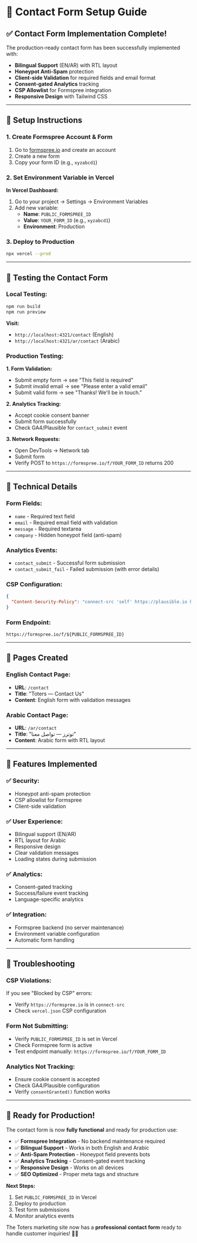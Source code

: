 # 📧 Contact Form Setup Guide

## ✅ **Contact Form Implementation Complete!**

The production-ready contact form has been successfully implemented with:

- **Bilingual Support** (EN/AR) with RTL layout
- **Honeypot Anti-Spam** protection
- **Client-side Validation** for required fields and email format
- **Consent-gated Analytics** tracking
- **CSP Allowlist** for Formspree integration
- **Responsive Design** with Tailwind CSS

---

## 🚀 **Setup Instructions**

### **1. Create Formspree Account & Form**

1. Go to [formspree.io](https://formspree.io) and create an account
2. Create a new form
3. Copy your form ID (e.g., `xyzabcd1`)

### **2. Set Environment Variable in Vercel**

**In Vercel Dashboard:**

1. Go to your project → Settings → Environment Variables
2. Add new variable:
   - **Name**: `PUBLIC_FORMSPREE_ID`
   - **Value**: `YOUR_FORM_ID` (e.g., `xyzabcd1`)
   - **Environment**: Production

### **3. Deploy to Production**

```bash
npx vercel --prod
```

---

## 🧪 **Testing the Contact Form**

### **Local Testing:**

```bash
npm run build
npm run preview
```

**Visit:**

- `http://localhost:4321/contact` (English)
- `http://localhost:4321/ar/contact` (Arabic)

### **Production Testing:**

**1. Form Validation:**

- Submit empty form → see "This field is required"
- Submit invalid email → see "Please enter a valid email"
- Submit valid form → see "Thanks! We'll be in touch."

**2. Analytics Tracking:**

- Accept cookie consent banner
- Submit form successfully
- Check GA4/Plausible for `contact_submit` event

**3. Network Requests:**

- Open DevTools → Network tab
- Submit form
- Verify POST to `https://formspree.io/f/YOUR_FORM_ID` returns 200

---

## 🔧 **Technical Details**

### **Form Fields:**

- `name` - Required text field
- `email` - Required email field with validation
- `message` - Required textarea
- `company` - Hidden honeypot field (anti-spam)

### **Analytics Events:**

- `contact_submit` - Successful form submission
- `contact_submit_fail` - Failed submission (with error details)

### **CSP Configuration:**

```json
{
  "Content-Security-Policy": "connect-src 'self' https://plausible.io https://formspree.io"
}
```

### **Form Endpoint:**

```
https://formspree.io/f/${PUBLIC_FORMSPREE_ID}
```

---

## 📱 **Pages Created**

### **English Contact Page:**

- **URL**: `/contact`
- **Title**: "Toters — Contact Us"
- **Content**: English form with validation messages

### **Arabic Contact Page:**

- **URL**: `/ar/contact`
- **Title**: "توترز — تواصل معنا"
- **Content**: Arabic form with RTL layout

---

## 🎯 **Features Implemented**

### **✅ Security:**

- Honeypot anti-spam protection
- CSP allowlist for Formspree
- Client-side validation

### **✅ User Experience:**

- Bilingual support (EN/AR)
- RTL layout for Arabic
- Responsive design
- Clear validation messages
- Loading states during submission

### **✅ Analytics:**

- Consent-gated tracking
- Success/failure event tracking
- Language-specific analytics

### **✅ Integration:**

- Formspree backend (no server maintenance)
- Environment variable configuration
- Automatic form handling

---

## 🚨 **Troubleshooting**

### **CSP Violations:**

If you see "Blocked by CSP" errors:

- Verify `https://formspree.io` is in `connect-src`
- Check `vercel.json` CSP configuration

### **Form Not Submitting:**

- Verify `PUBLIC_FORMSPREE_ID` is set in Vercel
- Check Formspree form is active
- Test endpoint manually: `https://formspree.io/f/YOUR_FORM_ID`

### **Analytics Not Tracking:**

- Ensure cookie consent is accepted
- Check GA4/Plausible configuration
- Verify `consentGranted()` function works

---

## 🎉 **Ready for Production!**

The contact form is now **fully functional** and ready for production use:

- ✅ **Formspree Integration** - No backend maintenance required
- ✅ **Bilingual Support** - Works in both English and Arabic
- ✅ **Anti-Spam Protection** - Honeypot field prevents bots
- ✅ **Analytics Tracking** - Consent-gated event tracking
- ✅ **Responsive Design** - Works on all devices
- ✅ **SEO Optimized** - Proper meta tags and structure

**Next Steps:**

1. Set `PUBLIC_FORMSPREE_ID` in Vercel
2. Deploy to production
3. Test form submissions
4. Monitor analytics events

The Toters marketing site now has a **professional contact form** ready to handle customer inquiries! 📧✨
